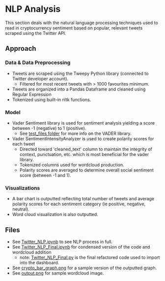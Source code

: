 # NLP Analysis
This section deals with the natural language processing techniques used to read in cryptocurrency sentiment based on popular, relevant tweets scraped using the Twitter API. 

## Approach 
### Data & Data Preprocessing
- Tweets are scraped using the Tweepy Python library (connected to Twitter developer account).
    -   Filtered for most recent tweets with > 1000 favourites minimum.
- Tweets are organized into a Pandas Dataframe and cleaned using Regular Expression
- Tokenized using built-in nltk functions.

### Model
- Vader Sentiment library is used for sentiment analysis yielding a score between -1 (negative) to 1 (positive).
    -  See [test_files folder](https://github.com/findthefunction/goldendwarf/tree/main/NLP_analysis/test_files) for more info on the VADER library.
- Vader SentimentIntensityAnalyzer is used to create polarity scores for each tweet
    - Directed toward 'cleaned_text' column to maintain  the integrity of context, punctuation, etc. which is most beneficial for the vader library.
    - Tokenized columns used for wordcloud production.
    - Polarity scores are averaged to determine overall social sentiment score (between -1 and 1).

### Visualizations 
- A bar chart is outputted reflecting total number of tweets and average polarity scores for each sentiment category (ie positive, negative, neutral).
- Word cloud visualization is also outputted.

## Files 
- See [Twitter_NLP.ipynb](https://github.com/findthefunction/goldendwarf/blob/main/NLP_analysis/Twitter_NLP.ipynb) to see NLP process in full. 
- See [Twitter_NLP_Final.ipynb](https://github.com/findthefunction/goldendwarf/blob/main/NLP_analysis/Twitter_NLP_Final.ipynb) for condensed version of the code and wordcloud addition
  -  note: [Twitter_NLP_Final.py](https://github.com/findthefunction/goldendwarf/blob/main/Dashboard/Twitter_NLP_Final.py) is the final refactored code used to import into the dashboard.
- See [crypto_bar_graph.png](https://github.com/findthefunction/goldendwarf/blob/main/NLP_analysis/crypto_bar_graph.png) for a sample version of the outputted graph.
- See [output.png](https://github.com/findthefunction/goldendwarf/blob/main/NLP_analysis/output.png) for sample wordcloud image.
